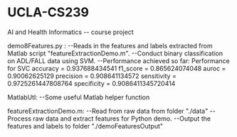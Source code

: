 # UCLA-CS239
AI and Health Informatics -- course project

demo8Features.py :  --Reads in the features and labels extracted from Matlab script "featureExtractionDemo.m".
					--Conduct binary classification on ADL/FALL data using SVM.
					--Performance achieved so far:
							Performance for SVC
							accuracy = 0.937688434541
							f1_score = 0.865624074048
							auroc = 0.90062625129
							precision = 0.908641134572
							sensitivity = 0.9725261447808764
							specificity = 0.9086411345720414
					
MatlabUtl:			--Some useful Matlab helper function

featureExtractionDemo.m:
					--Read from raw data from folder "./data"
					--Process raw data and extract features for Python demo.
					--Output the features and labels to folder "./demoFeaturesOutput"